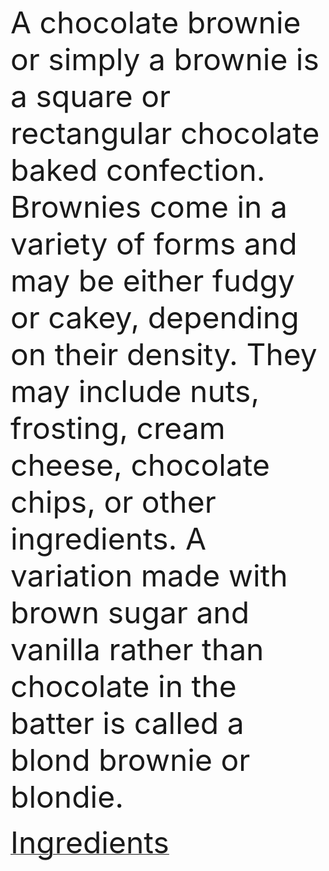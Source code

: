 <font size="10" > A chocolate brownie or simply a brownie is a square or rectangular chocolate baked confection. Brownies come in a variety of forms and may be either fudgy or cakey, depending on their density. They may include nuts, frosting, cream cheese, chocolate chips, or other ingredients. A variation made with brown sugar and vanilla rather than chocolate in the batter is called a blond brownie or blondie.  </font><br>

<a href = "http://127.0.0.1:8887/Ingredients.md" ><font size="10">Ingredients</a></font><br> 